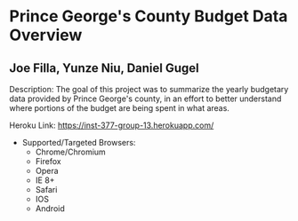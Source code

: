 # Prince George's County Budget Data Overview
## Joe Filla, Yunze Niu, Daniel Gugel

Description: The goal of this project was to summarize the yearly budgetary data provided by Prince George's county, in an effort to better understand where portions of the budget are being spent in what areas.

Heroku Link: https://inst-377-group-13.herokuapp.com/

* Supported/Targeted Browsers: 
    * Chrome/Chromium
    * Firefox
    * Opera
    * IE 8+
    * Safari
    * IOS
    * Android
